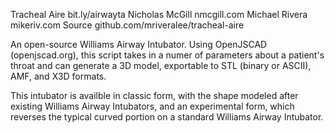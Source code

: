 Tracheal Aire 		bit.ly/airwayta
  Nicholas McGill 	nmcgill.com
  Michael Rivera  	mikeriv.com
  Source 			github.com/mriveralee/tracheal-aire

An open-source Williams Airway Intubator.  Using OpenJSCAD (openjscad.org), this script takes in a numer of parameters about a patient's throat and can generate a 3D model, exportable to STL (binary or ASCII), AMF, and X3D formats.

This intubator is availble in classic form, with the shape modeled after existing Williams Airway Intubators, and an experimental form, which reverses the typical curved portion on a standard Williams Airway Intubator.